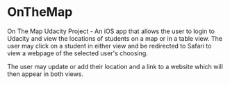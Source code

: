 # OnTheMap

On The Map Udacity Project - An iOS app that allows the user to login to Udacity and view the locations of students on a map or in a table view.
The user may click on a student in either view and be redirected to Safari to view a webpage of the selected user's choosing.

The user may update or add their location and a link to a website which will then appear in 
both views.
